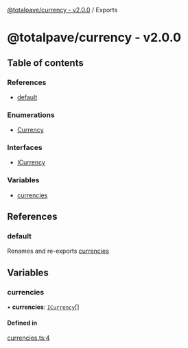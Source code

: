 [@totalpave/currency - v2.0.0](README.md) / Exports

# @totalpave/currency - v2.0.0

## Table of contents

### References

- [default](modules.md#default)

### Enumerations

- [Currency](enums/Currency.md)

### Interfaces

- [ICurrency](interfaces/ICurrency.md)

### Variables

- [currencies](modules.md#currencies)

## References

### default

Renames and re-exports [currencies](modules.md#currencies)

## Variables

### currencies

• **currencies**: [`ICurrency`](interfaces/ICurrency.md)[]

#### Defined in

[currencies.ts:4](https://github.com/totalpave/currency/blob/7a27730/src/currencies.ts#L4)
